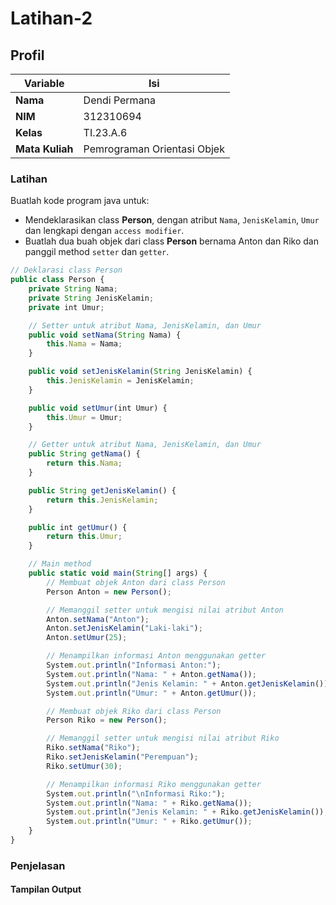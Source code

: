 # Latihan-2

## Profil
| Variable | Isi |
| -------- | --- |
| **Nama** | Dendi Permana |
| **NIM** | 312310694 |
| **Kelas** | TI.23.A.6 |
| **Mata Kuliah** | Pemrograman Orientasi Objek |

### Latihan
Buatlah kode program java untuk:
- Mendeklarasikan class **Person**, dengan atribut `Nama`, `JenisKelamin`, `Umur` dan lengkapi dengan `access modifier`.
- Buatlah dua buah objek dari class **Person** bernama Anton dan Riko dan panggil method `setter` dan `getter`.
``` javascript
// Deklarasi class Person
public class Person {
    private String Nama;
    private String JenisKelamin;
    private int Umur;

    // Setter untuk atribut Nama, JenisKelamin, dan Umur
    public void setNama(String Nama) {
        this.Nama = Nama;
    }

    public void setJenisKelamin(String JenisKelamin) {
        this.JenisKelamin = JenisKelamin;
    }

    public void setUmur(int Umur) {
        this.Umur = Umur;
    }

    // Getter untuk atribut Nama, JenisKelamin, dan Umur
    public String getNama() {
        return this.Nama;
    }

    public String getJenisKelamin() {
        return this.JenisKelamin;
    }

    public int getUmur() {
        return this.Umur;
    }

    // Main method
    public static void main(String[] args) {
        // Membuat objek Anton dari class Person
        Person Anton = new Person();

        // Memanggil setter untuk mengisi nilai atribut Anton
        Anton.setNama("Anton");
        Anton.setJenisKelamin("Laki-laki");
        Anton.setUmur(25);

        // Menampilkan informasi Anton menggunakan getter
        System.out.println("Informasi Anton:");
        System.out.println("Nama: " + Anton.getNama());
        System.out.println("Jenis Kelamin: " + Anton.getJenisKelamin());
        System.out.println("Umur: " + Anton.getUmur());

        // Membuat objek Riko dari class Person
        Person Riko = new Person();

        // Memanggil setter untuk mengisi nilai atribut Riko
        Riko.setNama("Riko");
        Riko.setJenisKelamin("Perempuan");
        Riko.setUmur(30);

        // Menampilkan informasi Riko menggunakan getter
        System.out.println("\nInformasi Riko:");
        System.out.println("Nama: " + Riko.getNama());
        System.out.println("Jenis Kelamin: " + Riko.getJenisKelamin());
        System.out.println("Umur: " + Riko.getUmur());
    }
}
```
### Penjelasan


#### Tampilan Output

